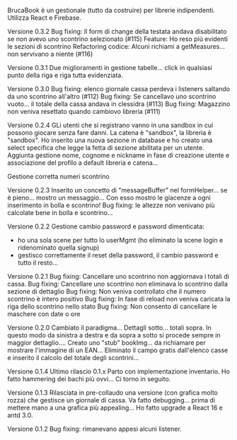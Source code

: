 BrucaBook è un gestionale (tutto da costruire) per librerie indipendenti.
Utilizza React e Firebase.

Versione 0.3.2 
Bug fixing: Il form di change della testata andava disabilitato se non avevo uno scontrino selezionato (#115)
Feature: Ho reso più evidenti le sezioni di scontrino
Refactoring codice: Alcuni richiami a getMeasures... non servivano a niente (#116)

Versione 0.3.1
Due miglioramenti in gestione tabelle... click in qualsiasi punto della riga e riga tutta evidenziata.


Versione 0.3.0
Bug fixing: elenco giornale cassa perdeva i listeners saltando da uno scontrino all'altro (#112)
Bug fixing: Se cancellavo uno scontrino vuoto... il totale della cassa andava in clessidra (#113)
Bug fixing: Magazzino non veniva resettato quando cambiovo libreria (#111)


Versione 0.2.4 
GLi utenti che si registrano vanno in una sandbox in cui possono giocare senza fare danni.
La catena è "sandbox", la libreria è "sandbox".
Ho inserito una nuova sezione in database e ho creato una select specifica che legge la fetta di sezione abilitata per un utente.
Aggiunta gestione nome, cognome e nickname in fase di creazione utente e associazione del profilo a default libreria e catena...

Gestione corretta numeri scontrino

Versione 0.2.3
Inserito un concetto di "messageBuffer" nel formHelper... se è pieno... mostro un messaggio...
Con esso mostro le giacenze a ogni inserimento in bolla e scontrino!
Bug fixing: le altezze non venivano più calcolate bene in bolla e scontrino...


Versione 0.2.2
Gestione cambio password e password dimenticata:
- ho una sola scene per tutto lo userMgmt (ho eliminato la scene login e ridenominato quella signup)
- gestisco correttamente il reset della password, il cambio password e tutto il resto... 


Versione 0.2.1
Bug fixing: Cancellare uno scontrino non aggiornava i totali di cassa.
Bug fixing: Cancellare uno scontrino non eliminava lo scontrino dalla sezione di dettaglio
Bug fixing: Non veniva controllato che il numero scontrino è intero positivo
Bug fixing: In fase di reload non veniva caricata la riga dello scontrino nello stato
Bug fixing: Non consento di cancellare le maschere con date o ore



Versione 0.2.0
Cambiato il paradigma... Dettagli sotto... totali sopra. In questo modo da sinistra a destra e da sopra a sotto si procede sempre
in maggior dettaglio....
Creato uno "stub" bookImg... da richiamare per mostrare l'immagine di un EAN...
Eliminato il campo gratis dall'elenco casse e inserito il calcolo del totale degli scontrini...


Versione 0.1.4 
Ultimo rilascio 0.1.x Parto con implementazione inventario. Ho fatto hammering dei bachi più ovvi... Ci torno in seguito.

Versione 0.1.3
Rilasciata in pre-collaudo una versione (con grafica molto rozza) che gestisce un giornale di cassa.
Va fatto debugging... prima di mettere mano a una grafica più appealing...
Ho fatto upgrade a React 16 e antd 3.0.


Versione 0.1.2
Bug fixing: rimanevano appesi alcuni listener. 


